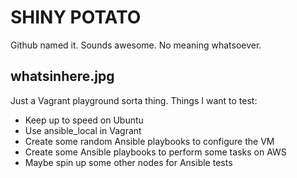 # SHINY POTATO
Github named it. Sounds awesome. No meaning whatsoever.

## whatsinhere.jpg

Just a Vagrant playground sorta thing. Things I want to test:  
- Keep up to speed on Ubuntu  
- Use ansible_local in Vagrant  
- Create some random Ansible playbooks to configure the VM  
- Create some Ansible playbooks to perform some tasks on AWS   
- Maybe spin up some other nodes for Ansible tests  

